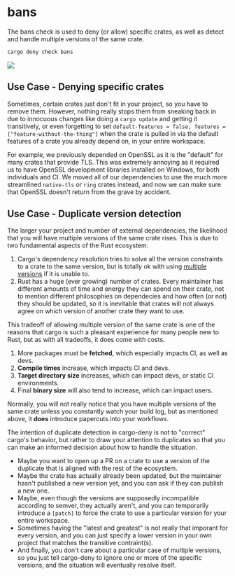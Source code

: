 # bans

The bans check is used to deny (or allow) specific crates, as well as detect and handle multiple versions of the same crate.

```bash
cargo deny check bans
```

<img src="https://imgur.com/K3UeXcR.png"/>

## Use Case - Denying specific crates

Sometimes, certain crates just don't fit in your project, so you have to remove them. However, nothing really stops them from sneaking back in due to innocuous changes like doing a `cargo update` and getting it transitively, or even forgetting to set `default-features = false, features = ["feature-without-the-thing"]` when the crate is pulled in via the default features of a crate you already depend on, in your entire workspace.

For example, we previously depended on OpenSSL as it is the "default" for many crates that provide TLS. This was extremely annoying as it required us to have OpenSSL development libraries installed on Windows, for both individuals and CI. We moved all of our dependencies to use the much more streamlined `native-tls` or `ring` crates instead, and now we can make sure that OpenSSL doesn't return from the grave by accident.

## Use Case - Duplicate version detection

The larger your project and number of external dependencies, the likelihood that you will have multiple versions of the same crate rises. This is due to two fundamental aspects of the Rust ecosystem.

1. Cargo's dependency resolution tries to solve all the version constraints to a crate to the same version, but is totally ok with using [multiple versions](https://stephencoakley.com/2019/04/24/how-rust-solved-dependency-hell) if it is unable to.
1. Rust has a huge (ever growing) number of crates. Every maintainer has different amounts of time and energy they can spend on their crate, not to mention different philosophies on dependecies and how often (or not) they should be updated, so it is inevitable that crates will not always agree on which version of another crate they want to use.

This tradeoff of allowing multiple version of the same crate is one of the reasons that cargo is such a pleasant experience for many people new to Rust, but as with all tradeoffs, it does come with costs.

1. More packages must be **fetched**, which especially impacts CI, as well as devs.
1. **Compile times** increase, which impacts CI and devs.
1. **Target directory size** increases, which can impact devs, or static CI environments.
1. Final **binary size** will also tend to increase, which can impact users.

Normally, you will not really notice that you have multiple versions of the same crate unless you constantly watch your build log, but as mentioned above, it **does** introduce papercuts into your workflows.

The intention of duplicate detection in cargo-deny is not to "correct" cargo's behavior, but rather to draw your attention to duplicates so that you can make an informed decision about how to handle the situation.

* Maybe you want to open up a PR on a crate to use a version of the duplicate that is aligned with the rest of the ecosystem.
* Maybe the crate has actually already been updated, but the maintainer hasn't published a new version yet, and you can ask if they can publish a new one.
* Maybe, even though the versions are supposedly incompatible according to semver, they actually aren't, and you can temporarily introduce a `[patch]` to force the crate to use a particular version for your entire workspace.
* Sometimes having the "latest and greatest" is not really that imporant for every version, and you can just specify a lower version in your own project that matches the transitive contraint(s).
* And finally, you don't care about a particular case of multiple versions, so you just tell cargo-deny to ignore one or more of the specific versions, and the situation will eventually resolve itself.
